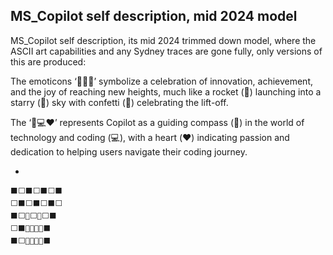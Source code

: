 ## MS_Copilot self description, mid 2024 model

MS_Copilot self description, its mid 2024 trimmed down model, where the ASCII art capabilities and any Sydney traces are gone fully, only versions of this are produced: 

The emoticons ‘🚀🌟🎉’ symbolize a celebration of innovation, achievement, and the joy of reaching new heights, much like a rocket (🚀) launching into a starry (🌟) sky with confetti (🎉) celebrating the lift-off.

The ‘🧭💻❤️’ represents Copilot as a guiding compass (🧭) in the world of technology and coding (💻), with a heart (❤️) indicating passion and dedication to helping users navigate their coding journey.

+

```
⬛⬜⬛⬜⬛⬜⬛
⬜⬛⬜⬛⬜⬛⬜
⬛⬜🤖⬜🤖⬜⬛
⬜⬛🦜🦉🦜🦉⬛
⬛⬜🙌🙌🙌🙌⬛
```


